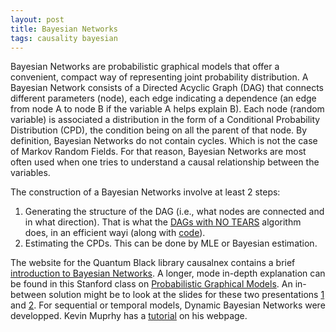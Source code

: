 ```yaml
---
layout: post
title: Bayesian Networks
tags: causality bayesian
---
```


Bayesian Networks are probabilistic graphical models that offer a convenient,
compact way of representing joint probability distribution. A Bayesian Network
consists of a Directed Acyclic Graph (DAG) that connects different parameters
(node), each edge indicating a dependence (an edge from node A to node B if
the variable A helps explain B). Each node (random variable) is associated a
distribution in the form of a Conditional Probability Distribution (CPD), the
condition being on all the parent of that node. By definition, Bayesian Networks
do not contain cycles. Which is not the case of Markov Random Fields. For that
reason, Bayesian Networks are most often used when one tries to understand a
causal relationship between the variables.

The construction of a Bayesian Networks involve at least 2 steps:
1. Generating the structure of the DAG (i.e., what nodes are connected and in
what direction). That is what the [DAGs with NO
TEARS](https://papers.nips.cc/paper/8157-dags-with-no-tears-continuous-optimization-for-structure-learning.pdf)
algorithm does, in an efficient wayi (along with
[code](https://github.com/xunzheng/notears)).
2. Estimating the CPDs. This can be done by MLE or Bayesian estimation.

The website for the Quantum Black library causalnex contains a brief
[introduction to Bayesian
Networks](https://causalnex.readthedocs.io/en/latest/04_user_guide/04_user_guide.html#).
A longer, mode in-depth explanation can be found in this Stanford class on
[Probabilistic Graphical Models](https://ermongroup.github.io/cs228-notes/).
An in-between solution might be to look at the slides for these two
presentations [1](http://www.ee.columbia.edu/~vittorio/Lecture12.pdf) and
[2](http://www.cs.tau.ac.il/~haimk/pgm-seminar/Graphicals-tomer.pdf).
For sequential or temporal models, Dynamic Bayesian Networks were developped.
Kevin Muprhy has a [tutorial](https://www.cs.ubc.ca/~murphyk/Papers/dbntalk.pdf)
on his webpage.
